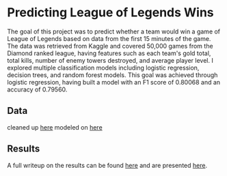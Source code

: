 # Predicting League of Legends Wins

The goal of this project was to predict whether a team would win a game of League of Legends based on data from the first 15 minutes of the game. The data was retrieved from Kaggle and covered 50,000 games from the Diamond ranked league, having features such as each team's gold total, total kills, number of enemy towers destroyed, and average player level. I explored multiple classification models including logistic regression, decision trees, and random forest models. This goal was achieved through logistic regression, having built a model with an F1 score of 0.80068 and an accuracy of 0.79560.

## Data

cleaned up [here](https://github.com/ajstake/League_Classification/blob/main/League_Data_Cleaning.ipynb) modeled on [here](https://github.com/ajstake/League_Classification/blob/main/League_Model_Building.ipynb)

## Results

A full writeup on the results can be found [here](https://github.com/ajstake/League_Classification/blob/main/Final_Writeup.md) and are presented [here](https://github.com/ajstake/League_Classification/blob/main/League_Classification.pdf).
